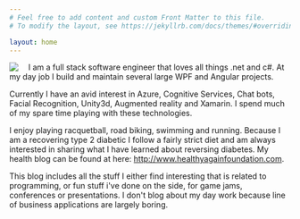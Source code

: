 ```yaml
---
# Feel free to add content and custom Front Matter to this file.
# To modify the layout, see https://jekyllrb.com/docs/themes/#overriding-theme-defaults

layout: home
---
```

<img src="https://avatars2.githubusercontent.com/u/5515340?s=460&v=4" align="left" style="padding-right:15px" />
I am a full stack software engineer that loves all things .net and c#.  At my day job I build and maintain several large WPF and Angular projects.    

Currently I have an avid interest in Azure, Cognitive Services, Chat bots, Facial Recognition, Unity3d, Augmented reality and Xamarin.  I spend much of my spare time playing with these technologies.

I enjoy playing racquetball, road biking, swimming and running.  Because I am a recovering type 2 diabetic I follow a fairly strict diet and am always interested in sharing what I have learned about reversing diabetes.  My health blog can be found at here: <http://www.healthyagainfoundation.com>.

This blog includes all the stuff I either find interesting that is related to programming, or fun stuff i've done on the side, for game jams, conferences or presentations.  I don't blog about my day work because line of business applications are largely boring.